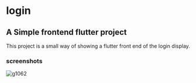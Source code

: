 # login

## A Simple frontend flutter project

This project is a small way of showing a flutter front end of the login display.

### screenshots

![g1062](https://user-images.githubusercontent.com/12912992/111849331-1a4f5c00-88ec-11eb-9e8f-02a776597b61.png)

